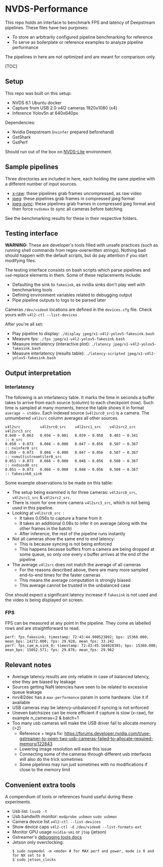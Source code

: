 # NVDS-Performance

This repo holds an interface to benchmark FPS and latency of Deepstream pipelines. These files have two purposes:

- To store an arbitrarliy configured pipeline benchmarking for reference
- To serve as boilerplate or reference examples to analyze pipeline performance

The pipelines in here are not optimized and are meant for comparison only.

[TOC]

## Setup

This repo was built on this setup:

- NVDS 6.1 Ubuntu docker
- Capture from USB 2.0 v4l2 cameras 1920x1080 (x4)
- Inference Yolov5n at 640x640px

Dependencies:

- Nvidia Deepstream (`nvinfer` prepared beforehand)
- GstShark
- GstPerf

Should run out of the box on [NVDS-Lite](https://bitbucket.org/fadacatec-ondemand/nvds-lite/src/master/) environment.

## Sample pipelines

Three directories are included in here, each holding the same pipeline with a different number of input sources.

- [x-raw](https://bitbucket.org/fadacatec-ondemand/nvds-performance/src/master/x-raw/): these pipelines grab frames uncompressed, as raw video
- [jpeg](https://bitbucket.org/fadacatec-ondemand/nvds-performance/src/master/jpeg/): these pipelines grab frames in compressed jpeg format
- [jpeg-sync](https://bitbucket.org/fadacatec-ondemand/nvds-performance/src/master/jpeg-sync/): these pipelines grab frames in compressed jpeg format and then force `nvdsmux` to sync all cameras before batching

See the benchmarking results for these in their respective folders.

## Testing interface

**WARNING:** These are developer's tools filled with unsafe practices (such as running shell commands from regex-overwritten strings). Nothing bad should happen with the default scripts, but do pay attention if you start modifying files.

The testing interface consists on bash scripts which parse pipelines and `sed`-replace elements in them. Some of these replacements include:

- Defaulting the sink to `fakesink`, as nvidia sinks don't play well with benchmarking tools
- Defining environment variables related to debugging output
- Pipe pipeline outputs to logs to be parsed later

Cameras `/dev/videoX` locations are defined in the `devices.cfg` file. Check yours with `v4l2-ctl --list-devices`

After you're all set:

- Play pipeline to display: `./display jpeg/x1-v4l2-yolov5-fakesink.bash`
- Measure fps: `./fps jpeg/x1-v4l2-yolov5-fakesink.bash`
- Measure interlatency (interactive plot): `./latency jpeg/x1-v4l2-yolov5-fakesink.bash`
- Measure interlatency (results table): `./latency-scripted jpeg/x1-v4l2-yolov5-fakesink.bash`

## Output interpretation

### Interlatency

The following is an interlatency table. It marks the time in seconds a buffer takes to arrive from each source (column) to each checkpoint (row). Such time is sampled at many moments, hence the table shows it in format `average ~ stddev`. Each indexed source (`v4l2src0_src`) is a camera. The unnumbered `v4l2src` column averages all other sources.

```
v4l2src         v4l2src0_src    v4l2src1_src    v4l2src2_src    v4l2src3_src
0.040 ~ 0.063   0.056 ~ 0.001   0.039 ~ 0.058   0.403 ~ 0.341                      :: m_src
0.050 ~ 0.073   0.066 ~ 0.000   0.047 ~ 0.056   0.507 ~ 0.367                      :: nvinfer0_src
0.050 ~ 0.073   0.066 ~ 0.000   0.047 ~ 0.056   0.507 ~ 0.367                      :: nvmultistreamtiler0_src
0.051 ~ 0.073   0.066 ~ 0.000   0.048 ~ 0.056   0.508 ~ 0.367                      :: nvdsosd0_src
0.051 ~ 0.073   0.066 ~ 0.000   0.048 ~ 0.056   0.508 ~ 0.367                      :: fakesink0_sink
```

Some example observations to be made on this table:

- The setup being examined is for three cameras: `v4l2src0_src`, `v4l2src1_src` & `v4l2src2_src`.
- There is room for one more camera `v4l2src3_src`, which is not being used in this pipeline.
- Looking at `v4l2src0_src `:
    - It takes 0.056s to capture a frame from it
    - It takes an additional 0.08s to infer it on average (along with the other frames in the batch)
    - After inference, the rest of the pipeline runs instantly
- Not all cameras show the same end to end latency:
    - This is because syncing is not being enforced
    - This happens because buffers from a camera are being dropped at some queue, so only one every x buffer arrives at the end of the pipeline
- The average `v4l2src` does not match the average of all cameras
    - For the reasons described above, there are many more sampled end-to-end times for the faster cameras
    - This means the average computation is strongly biased
    - This average cannot be trusted in the unbalanced case

One should expect a significant latency increase if `fakesink` is not used and the video is being displayed on screen.


### FPS

FPS can be measured at any point in the pipeline. They come as labelled rows and are straightforward to read.

```
perf: fps_fakesink; timestamp: 72:43:44.900523892; bps: 15360.000; mean_bps: 14272.000; fps: 29.928; mean_fps: 33.242
perf: fps_cam_m.sink_0; timestamp: 72:43:45.164028385; bps: 15360.000; mean_bps: 15652.571; fps: 29.876; mean_fps: 29.962
```


## Relevant notes

- Average latency results are only reliable in case of balanced latency, else they are biased by leakage
- Sources getting NaN latencies have seen to be related to excessive queue leakage
- nvv4l2dec has a `max-performance` param in some hardware. Use it if available
- USB cameras may be latency-unbalanced if syncing is not enforced
- Uneven batchsizes can be more efficient if capture is slow (x-raw), for example n_cameras=2 & batch=1
- Too many usb cameras will make the USB driver fail to allocate memory (>2)
    - Reference + tegra fix: https://forums.developer.nvidia.com/t/use-gstreamer-to-open-two-usb-cameras-failed-to-allocate-required-memory/122843
    - Lowering image resolution will ease this issue
    - Connecting some of the cameras through different usb interfaces will also do the trick sometimes
    - Some pipelines may run *just* sometimes with no modifications if close to the memory limit

## Convenient extra tools

A compendium of tools or references found useful during these experiments.

- Usb list: `lsusb -t`
- Usb bandwith monitor: `modprobe usbmon` `sudo usbmon`
- Camera device list `v4l2-ctl --list-devices`
- Show device caps `v4l2-ctl -d /dev/video0 --list-formats-ext`
- Monitor GPU usage `nvidia-smi` or `jtop` (jetson)
- Gstreamer's [debugging tools docs](https://gstreamer.freedesktop.org/documentation/tutorials/basic/debugging-tools.html?gi-language=c)
- Jetson only overclocking:
    ```
    $ sudo nvpmodel -m <mode> # for MAX perf and power, mode is 0 and for NX set to 8
    $ sudo jetson_clocks
    ```

